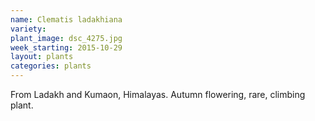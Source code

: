 ```yaml
---
name: Clematis ladakhiana
variety: 
plant_image: dsc_4275.jpg
week_starting: 2015-10-29
layout: plants 
categories: plants 
---
```

From Ladakh and Kumaon, Himalayas. Autumn flowering, rare, climbing plant.